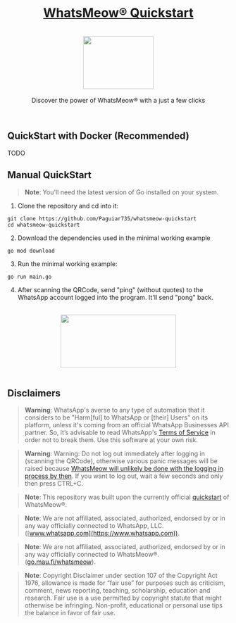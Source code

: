 <h1 align="center"><a href="https://paguiar.link/whatsmeow-quickstart">WhatsMeow® Quickstart</a></h1>

<p align="center">
    <br>
  <a href="https://pixabay.com/vectors/run-sport-stand-success-ready-2872201/">
    <img src="https://cdn.pixabay.com/photo/2017/10/20/18/10/run-2872201_960_720.png" width="160px" height="120px"/>
  </a>
  <br><br>
  Discover the power of WhatsMeow® with a just a few clicks
  <br>
</p>

<br>

## QuickStart with Docker (Recommended)

TODO

## Manual QuickStart

> **Note**: You'll need the latest version of Go installed on your system.

1. Clone the repository and cd into it:

```
git clone https://github.com/Paguiar735/whatsmeow-quickstart
cd whatsmeow-quickstart
```

2.  Download the dependencies used in the minimal working example

```
go mod download
```

3.  Run the minimal working example:

```
go run main.go
```

4. After scanning the QRCode, send "ping" (without quotes) to the WhatsApp account logged into the program. It'll send "pong" back.

<p align="center">
  <br>
    <img src="./bot_in_action.jpg" width="262px" height="120px"/>
  <br><br>
</p>

## Disclaimers

> **Warning**: WhatsApp's averse to any type of automation that it considers to be "Harm[ful] to WhatsApp or [their] Users" on its platform, unless it's coming from an official WhatsApp Businesses API partner. So, it’s advisable to read WhatsApp's [Terms of Service](https://www.whatsapp.com/legal/terms-of-service) in order not to break them. Use this software at your own risk.

> **Warning**: Warning: Do not log out immediately after logging in (scanning the QRCode), otherwise various panic messages will be raised because [WhatsMeow will unlikely be done with the logging in process by then](https://github.com/tulir/whatsmeow/issues/295). If you want to log out, wait a few seconds and only then press CTRL+C.

> **Note**: This repository was built upon the currently official [quickstart](https://godocs.io/go.mau.fi/whatsmeow#example-package) of WhatsMeow®.

> **Note**: We are not affiliated, associated, authorized, endorsed by or in any way officially connected to WhatsApp, LLC. ([www.whatsapp.com](https://www.whatsapp.com)).

> **Note**: We are not affiliated, associated, authorized, endorsed by or in any way officially connected to WhatsMeow®. ([go.mau.fi/whatsmeow](https://go.mau.fi/whatsmeow)).

> **Note**:
> Copyright Disclaimer under section 107 of the Copyright Act 1976, allowance is made for “fair use” for purposes such as criticism, comment, news reporting, teaching, scholarship, education and research.
> Fair use is a use permitted by copyright statute that might otherwise be infringing.
> Non-profit, educational or personal use tips the balance in favor of fair use.
